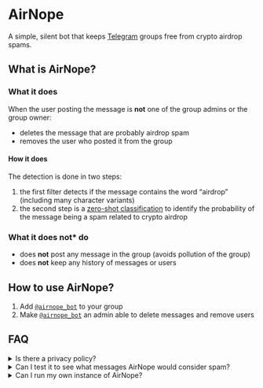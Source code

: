 # AirNope

A simple, silent bot that keeps [Telegram](https://telegram.org/) groups free from crypto airdrop spams.

## What is AirNope?

### What it does

When the user posting the message is **not** one of the group admins or the group owner:

 * deletes the message that are probably airdrop spam
 * removes the user who posted it from the group

#### How it does

The detection is done in two steps:

1. the first filter detects if the message contains the word “airdrop” (including many character variants)
2. the second step is a [zero-shot classification](https://huggingface.co/tasks/zero-shot-classification) to identify the probability of the message being a spam related to crypto airdrop

### What it does not* do

* does **not** post any message in the group (avoids pollution of the group)
* does **not** keep any history of messages or users

## How to use AirNope?

1. Add [`@airnope_bot`](https://telegram.me/airnope_bot) to your group
2. Make [`@airnope_bot`](https://telegram.me/airnope_bot) an admin able to delete messages and remove users

## FAQ

<details>

<summary>Is there a privacy policy?</summary>

AirNope is designed to detect spam messages, and in some cases, it might log them for debugging purposes. While logging these messages, there is a possibility that personally identifiable information (PII) might be inadvertently captured. We understand the importance of privacy and are committed to ensuring that any PII collected is not processed or persisted. Logs are temporary and are deleted periodically, either during each release cycle or when the bot is restarted.

We are also considering the creation of a database of spam messages to further enhance our spam detection capabilities. However, due to our concern about user privacy and the potential risk of PII exposure, this initiative is not currently part of our roadmap. We will continue to prioritize privacy and will take all necessary measures to protect user information should this initiative be considered in the future.

</details>

<details>

<summary>Can I test it to see what messages AirNope would consider spam?</summary>

Sure! The easiest way is to create a group and [add AirNope](#how-to-use-airnope). Since you would then be the group owner, you will need a second account (friends!) to join the group to see the bot in action.

Alternatively, you can use [Docker](https://docs.docker.com/get-started/) and your terminal to test messages locally:

First, download the Docker image:

```console
$ docker pull ghcr.io/cuducos/airnope:main
```

Then start the [REPL](https://en.wikipedia.org/wiki/Read%E2%80%93eval%E2%80%93print_loop):

```console
$ docker run -it -e RUST_LOG="airnope=debug" ghcr.io/cuducos/airnope:main airnope --repl
```

It is a long command, but let's break it down:

* `docker run` runs a Docker image
* `-it` sets it to be interactive (menaing, you cna type stuff in the execution from your terminal)
* `-e RUST_LOG="airnope-debug"` is **optional**, it makes information about each classifier visible in the output, so you can know which step flagged the message as spam)
* `cuducos/airnope:main` is the container image we are using
* finalle, `airnope --repl` is the command we are running inside that container image

It is interactive, so you can type anything. Here is how it looks like with three messages to illustrate it:

```
Type `exit` to quit.
> Hello, folks!
Not spam
> Can we talk about airdrop in this group?
DEBUG airnope::re  > Message detected as spam by RegularExpression: "Can we talk about airdrop in this group?"
Not spam
> The Q Community Аirdrop takes us through а journey in time. During its three seаsons, Q will rewаrd the people who аre relentlessly building towаrds а better future. In totаl, Q Internаtionаl Foundаtion is distributing 10% of the initiаl totаl QGOV token supply
DEBUG airnope::re  > Message detected as spam by RegularExpression: "he Q Community Аirdrop takes us through а journey in time. During its three seаsons, Q will rewаrd the people who аre relentlessly building towаrds а better future. In totаl, Q Internаtionаl Foundаtion is distributing 10% of the initiаl totаl QGOV token supply"
DEBUG airnope::zsc > Message detected as spam by ZeroShotClassification (score = 0.7079526): "The Q Community Аirdrop takes us through а journey in time. During its three seаsons, Q will rewаrd the people who аre relentlessly building towаrds а better future. In totаl, Q Internаtionаl Foundаtion is distributing 10% of the initiаl totаl QGOV token supply"
Spam
>
```

</details>

<details>

<summary>Can I run my own instance of AirNope?</summary>

Absolutely and it is really simple:

1. Create a Telegram bot saving your Telegram API token
2. Download the Docker image with `docker pull ghcr.io/cuducos/airnope:main`
3. Start the bot with `docker run -e TELOXIDE_TOKEN=<TOKEN> ghcr.io/cuducos/airnope:main`

</details>
